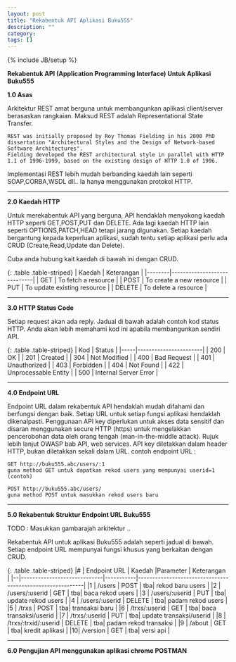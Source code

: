 ```yaml
---
layout: post
title: "Rekabentuk API Aplikasi Buku555"
description: ""
category: 
tags: []
---
```

{% include JB/setup %}



**Rekabentuk API (Application Programming Interface) Untuk Aplikasi Buku555**

**1.0	Asas**

Arkitektur REST amat berguna untuk membangunkan aplikasi client/server berasaskan rangkaian.
Maksud REST adalah Representational State Transfer. 

    REST was initially proposed by Roy Thomas Fielding in his 2000 PhD dissertation "Architectural Styles and the Design of Network-based Software Architectures".
    Fielding developed the REST architectural style in parallel with HTTP 1.1 of 1996-1999, based on the existing design of HTTP 1.0 of 1996.

Implementasi REST lebih mudah berbanding kaedah lain seperti SOAP,CORBA,WSDL dll..
Ia hanya menggunakan protokol HTTP.

------------------------------------------------

**2.0   Kaedah HTTP**

Untuk merekabentuk API yang berguna, API hendaklah menyokong kaedah HTTP seperti
GET,POST,PUT dan DELETE. Ada lagi kaedah HTTP lain seperti OPTIONS,PATCH,HEAD tetapi jarang
digunakan. Setiap kaedah bergantung kepada keperluan aplikasi, sudah tentu setiap aplikasi
perlu ada CRUD (Create,Read,Update dan Delete). 

Cuba anda hubung kait kaedah di bawah ini dengan CRUD. 

{: .table .table-striped}
| Kaedah | Keterangan                  |
|--------|-----------------------------|
| GET    | To fetch a resource         |
| POST   | To create a new resource    |
| PUT    | To update existing resource |
| DELETE | To delete a resource        |

------------------------------------------------

**3.0	HTTP Status Code**

Setiap request akan ada reply. Jadual di bawah adalah contoh kod status HTTP. Anda akan lebih memahami
kod ini apabila membangunkan sendiri API. 

{: .table .table-striped}
| Kod | Status                |
|-----|-----------------------|
| 200 | OK                    |
| 201 | Created               |
| 304 | Not Modified          |
| 400 | Bad Request           |
| 401 | Unauthorized          |
| 403 | Forbidden             |
| 404 | Not Found             |
| 422 | Unprocessable Entity  |
| 500 | Internal Server Error |

------------------------------------------------

**4.0	Endpoint URL**

Endpoint URL dalam rekabentuk API hendaklah mudah difahami dan berfungsi dengan baik. 
Setiap URL untuk setiap fungsi aplikasi hendaklah dikenalpasti. Penggunaan API key diperlukan
untuk akses data sensitif dan disaran menggunakan secure HTTP (https) untuk mengelakkan pencerobohan data oleh
orang tengah (man-in-the-middle attack). Rujuk lebih lanjut OWASP bab API, web services. API key 
diletakkan dalam header HTTP, bukan diletakkan sekali dalam URL. contoh endpoint URL : 

    GET http://buku555.abc/users/:1
    guna method GET untuk dapatkan rekod users yang mempunyai userid=1 (contoh)
    
    POST http://buku555.abc/users/
    guna method POST untuk masukkan rekod users baru
    
--------------------------------------------------


**5.0  Rekabentuk Struktur Endpoint URL Buku555**


TODO : Masukkan gambarajah arkitektur ..  



Rekabentuk API untuk aplikasi Buku555 adalah seperti jadual di bawah. Setiap endpoint URL mempunyai
fungsi khusus yang berkaitan dengan CRUD. 

{: .table .table-striped}
|# | Endpoint URL                | Kaedah    |Parameter                | Keterangan                      |
|--|-----------------------------|-----------|-----------------------------------------------------------|
|1 | /users  	                 | POST	     | tba| rekod baru users |
|2 | /users/:userid              | GET	     | tba| baca rekod users |
|3 | /users/:userid	             | PUT	     | tba| update rekod users |
|4 | /users/:userid              | DELETE	 | tba| padam rekod users |
|5 | /trxs       	             | POST	     | tba| transaksi baru |
|6 | /trxs/:userid	             | GET	     | tba| baca transaksi/userid |
|7 | /trxs/:userid	             | PUT	     | tba| update transaksi/userid |
|8 | /trxs/:trxid/:userid        | DELETE	 | tba| padam rekod transaksi |
|9 | /about	                     | GET	     | tba| kredit aplikasi |
|10| /version                    | GET       | tba| versi api |

----------------------------------------------------------------

**6.0 Pengujian API menggunakan aplikasi chrome POSTMAN**


